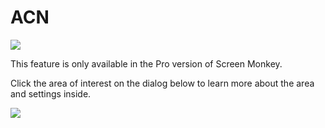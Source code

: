 # ACN

  

![](../../../images/Noteimage.png)

This feature is only available in the Pro version of Screen Monkey.

Click the area of interest on the dialog below to learn more about the area and settings inside.

![](../../../images/ArtNetInput.png)